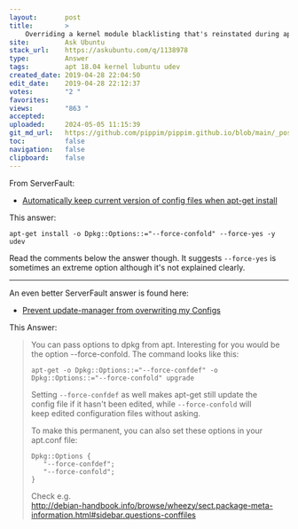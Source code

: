 ```yaml
---
layout:       post
title:        >
    Overriding a kernel module blacklisting that's reinstated during apt full-upgrade
site:         Ask Ubuntu
stack_url:    https://askubuntu.com/q/1138978
type:         Answer
tags:         apt 18.04 kernel lubuntu udev
created_date: 2019-04-28 22:04:50
edit_date:    2019-04-28 22:12:37
votes:        "2 "
favorites:    
views:        "863 "
accepted:     
uploaded:     2024-05-05 11:15:39
git_md_url:   https://github.com/pippim/pippim.github.io/blob/main/_posts/2019/2019-04-28-Overriding-a-kernel-module-blacklisting-that_s-reinstated-during-apt-full-upgrade.md
toc:          false
navigation:   false
clipboard:    false
---
```


From ServerFault:

- [Automatically keep current version of config files when apt-get install][1]

This answer:

``` 
apt-get install -o Dpkg::Options::="--force-confold" --force-yes -y udev
```

Read the comments below the answer though. It suggests `--force-yes` is sometimes an extreme option although it's not explained clearly.


----------

An even better ServerFault answer is found here:

- [Prevent update-manager from overwriting my Configs][2]

This Answer:

> You can pass options to dpkg from apt. Interesting for you would be  
> the option --force-confold. The command looks like this:  
>   
>     apt-get -o Dpkg::Options::="--force-confdef" -o Dpkg::Options::="--force-confold" upgrade  
>   
> Setting `--force-confdef` as well makes apt-get still update the  
> config file if it hasn't been edited, while `--force-confold` will  
> keep edited configuration files without asking.  
>   
> To make this permanent, you can also set these options in your  
> apt.conf file:  
>   
>     Dpkg::Options {  
>        "--force-confdef";  
>        "--force-confold";  
>     }  
>   
> Check e.g.  
> http://debian-handbook.info/browse/wheezy/sect.package-meta-information.html#sidebar.questions-conffiles  


  [1]: https://serverfault.com/questions/259226/automatically-keep-current-version-of-config-files-when-apt-get-install
  [2]: https://serverfault.com/questions/557979/prevent-update-manager-from-overwriting-my-configs
